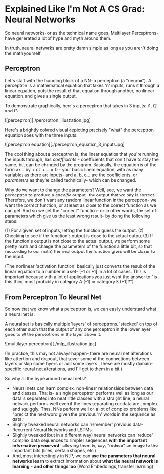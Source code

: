 # Explained Like I'm Not A CS Grad: Neural Networks

So neural networks- or as the technical name goes, Multilayer Perceptrons- have generated a lot of hype and myth around them.

In truth, neural networks are pretty damn simple as long as you aren't doing the math yourself.

## Perceptron

Let's start with the founding block of a NN- a perceptron (a "neuron"). A perceptron is a mathematical equation that takes 'n' inputs, runs it through a linear equation, puts the result of that equation through another, nonlinear equation, and gives a single output.

To demonstrate graphically, here's a perceptron that takes in 3 inputs: i1, i2 and i3

![perceptron][./perceptron_illustration.jpg]

Here's a brightly colored visual depicting precisely "what" the perceptron equation does with the three inputs:

![perceptron equation][./perceptron_equation_3_inputs.jpg]

The cool thing about a perceptron is, the linear equation that you're running the inputs through, has _coefficients_ - coefficients that don't have to stay the same, but can be changed by the program. Basically, the equation is of the form ax + by + cz + ... = 0 - your basic linear equation, with as many variables as there are inputs- and a, b, c... are the coefficients, or _parameters_ as they're called technically- which can be changed.

Why do we want to change the parameters? Well, see, we want the perceptron to produce a _specific_ output- the output that we say is correct. Therefore, we don't want any random linear function in the perceptron- we want the _correct_ function, or at least as close to the correct function as we can get. And so we get the "correct" function- or in other words, the set of parameters which give us the least wrong result- by doing the following steps:

(1) For a given set of inputs, letting the function guess the output.
(2) Checking to see if the function's output is close to the actual output
(3) If the function's output is not close to the actual output, we perform some pretty math and change the parameters of the function a little bit, so that (according to our math) the next output the function gives will be closer to the input.

(The nonlinear 'activation function' basically just converts the result of the linear equation to a number in a set- [-1 or +1] in a lot of cases. This is important because with a lot of applications you just want the answer to "is this thing most probably in category A (-1) or category B (+1)?")

## From Perceptron To Neural Net

So now that we know what a perceptron is, we can easily understand what a neural net is. 

A neural set is basically multiple 'layers' of perceptrons, 'stacked' on top of each other such that the output of any one perceptron in the lower layer goes to _all_ the perceptrons in the layer above it.

![multilayer perceptron][./mlp_illustration.jpg]

(In practice, this may not always happen- there are neural net alterations like attention and dropout, that sever some of the connections between layers or skip some layers or add some layers. These are mostly domain-specific neural net alterations, and I'll get to them in a bit.)

So why all the hype around neural nets?

- Neural nets can learn complex, non-linear relationships between data and classes. That is- a single perceptron performs well as long as our data is separated into neat little classes with a straight line; a neural network performs well even if the lines separating our data are complex and squiggly. Thus, NNs perform well on a lot of complex problems like "predict the next word given the previous 'n' words in the sequence as data."
- Slightly tweaked neural networks can 'remember' previous data- Recurrent Neural Networks and LSTMs. 
- Slightly tweaked (but in a different way) neural networks can 'reduce' complex data sequences to simpler sequences **with the important information preserved**- allowing them to, say, "reduce" an image to the important bits (lines, certain shapes, etc.)
- And, most interestingly in NLP, we can **use the parameters that neural networks learn** to extract information about **what the neural network is learning** - **and other things too** (Word Embeddings, transfer learning)




